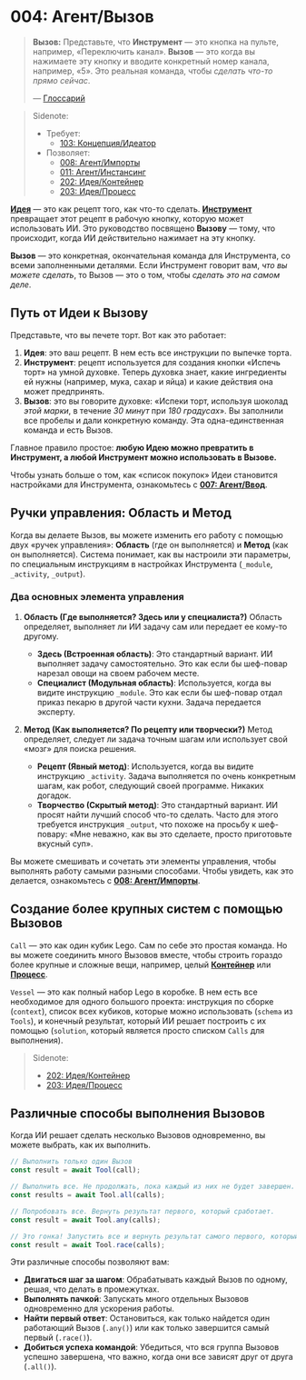 # 004: Агент/Вызов

> **Вызов:** Представьте, что **Инструмент** — это кнопка на пульте, например, «Переключить канал». **Вызов** — это когда вы нажимаете эту кнопку и вводите конкретный номер канала, например, «5». Это реальная команда, чтобы *сделать что-то прямо сейчас*.
>
> — [Глоссарий](./000_glossary.md)

> Sidenote:
>
> - Требует:
>   - [103: Концепция/Идеатор](./103_concept_ideator.md)
> - Позволяет:
>   - [008: Агент/Импорты](./008_agent_imports.md)
>   - [011: Агент/Инстансинг](./011_agent_instancing.md)
>   - [202: Идея/Контейнер](./202_idea_vessel.md)
>   - [203: Идея/Процесс](./203_idea_process.md)

**[Идея](./101_concept_idea.md)** — это как рецепт того, как что-то сделать. **[Инструмент](./002_agent_tool.md)** превращает этот рецепт в рабочую кнопку, которую может использовать ИИ. Это руководство посвящено **Вызову** — тому, что происходит, когда ИИ действительно нажимает на эту кнопку.

**Вызов** — это конкретная, окончательная команда для Инструмента, со всеми заполненными деталями. Если Инструмент говорит вам, *что вы можете сделать*, то Вызов — это о том, чтобы *сделать это на самом деле*.

## Путь от Идеи к Вызову

Представьте, что вы печете торт. Вот как это работает:

1.  **Идея**: это ваш рецепт. В нем есть все инструкции по выпечке торта.
2.  **Инструмент**: рецепт используется для создания кнопки «Испечь торт» на умной духовке. Теперь духовка знает, какие ингредиенты ей нужны (например, мука, сахар и яйца) и какие действия она может предпринять.
3.  **Вызов**: это вы говорите духовке: «Испеки торт, используя шоколад *этой марки*, в течение *30 минут* при *180 градусах*». Вы заполнили все пробелы и дали конкретную команду. Эта одна-единственная команда и есть Вызов.

Главное правило простое: **любую Идею можно превратить в Инструмент, а любой Инструмент можно использовать в Вызове.**

Чтобы узнать больше о том, как «список покупок» Идеи становится настройками для Инструмента, ознакомьтесь с **[007: Агент/Ввод](./007_agent_input.md)**.

## Ручки управления: Область и Метод

Когда вы делаете Вызов, вы можете изменить его работу с помощью двух «ручек управления»: **Область** (где он выполняется) и **Метод** (как он выполняется). Система понимает, как вы настроили эти параметры, по специальным инструкциям в настройках Инструмента (`_module`, `_activity`, `_output`).

### Два основных элемента управления

1.  **Область (Где выполняется? Здесь или у специалиста?)**
    Область определяет, выполняет ли ИИ задачу сам или передает ее кому-то другому.
    - **Здесь (Встроенная область)**: Это стандартный вариант. ИИ выполняет задачу самостоятельно. Это как если бы шеф-повар нарезал овощи на своем рабочем месте.
    - **Специалист (Модульная область)**: Используется, когда вы видите инструкцию `_module`. Это как если бы шеф-повар отдал приказ пекарю в другой части кухни. Задача передается эксперту.

2.  **Метод (Как выполняется? По рецепту или творчески?)**
    Метод определяет, следует ли задача точным шагам или использует свой «мозг» для поиска решения.
    - **Рецепт (Явный метод)**: Используется, когда вы видите инструкцию `_activity`. Задача выполняется по очень конкретным шагам, как робот, следующий своей программе. Никаких догадок.
    - **Творчество (Скрытый метод)**: Это стандартный вариант. ИИ просят найти лучший способ что-то сделать. Часто для этого требуется инструкция `_output`, что похоже на просьбу к шеф-повару: «Мне неважно, как вы это сделаете, просто приготовьте вкусный суп».

Вы можете смешивать и сочетать эти элементы управления, чтобы выполнять работу самыми разными способами. Чтобы увидеть, как это делается, ознакомьтесь с **[008: Агент/Импорты](./008_agent_imports.md)**.

## Создание более крупных систем с помощью Вызовов

`Call` — это как один кубик Lego. Сам по себе это простая команда. Но вы можете соединить много Вызовов вместе, чтобы строить гораздо более крупные и сложные вещи, например, целый **[Контейнер](./202_idea_vessel.md)** или **[Процесс](./203_idea_process.md)**.

`Vessel` — это как полный набор Lego в коробке. В нем есть все необходимое для одного большого проекта: инструкция по сборке (`context`), список всех кубиков, которые можно использовать (`schema` из `Tools`), и конечный результат, который ИИ решает построить с их помощью (`solution`, который является просто списком `Calls` для выполнения).

> Sidenote:
>
> - [202: Идея/Контейнер](./202_idea_vessel.md)
> - [203: Идея/Процесс](./203_idea_process.md)

## Различные способы выполнения Вызовов

Когда ИИ решает сделать несколько Вызовов одновременно, вы можете выбрать, как их выполнить.

```typescript
// Выполнить только один Вызов
const result = await Tool(call);

// Выполнить все. Не продолжать, пока каждый из них не будет завершен.
const results = await Tool.all(calls);

// Попробовать все. Вернуть результат первого, который сработает.
const result = await Tool.any(calls);

// Это гонка! Запустить все и вернуть результат самого первого, который завершится, независимо от успеха или неудачи.
const result = await Tool.race(calls);
```

Эти различные способы позволяют вам:

- **Двигаться шаг за шагом**: Обрабатывать каждый Вызов по одному, решая, что делать в промежутках.
- **Выполнять пачкой**: Запускать много отдельных Вызовов одновременно для ускорения работы.
- **Найти первый ответ**: Остановиться, как только найдется один работающий Вызов (`.any()`) или как только завершится самый первый (`.race()`).
- **Добиться успеха командой**: Убедиться, что вся группа Вызовов успешно завершена, что важно, когда они все зависят друг от друга (`.all()`).